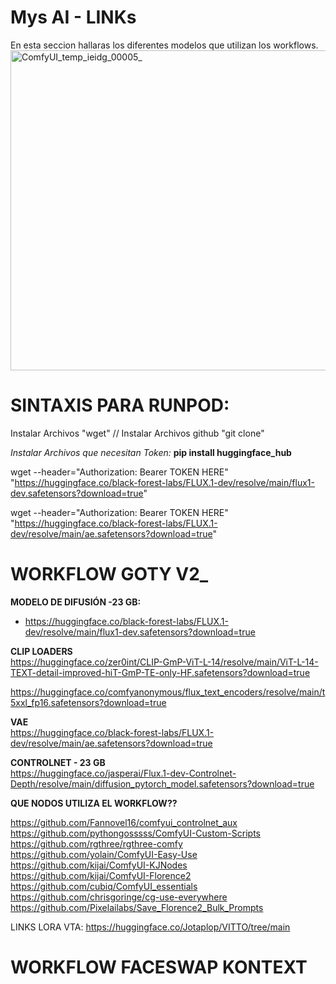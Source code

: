 # Mys AI - LINKs
En esta seccion hallaras los diferentes modelos que utilizan los workflows. 
<img width="512" height="512" alt="ComfyUI_temp_ieidg_00005_" src="https://github.com/user-attachments/assets/7f79f9c3-f6de-4145-8351-c9d2697a37fc" />

# **SINTAXIS PARA RUNPOD:**

Instalar Archivos "wget" // 
Instalar Archivos github "git clone"

_Instalar Archivos que necesitan Token:_
**pip install huggingface_hub**

wget --header="Authorization: Bearer TOKEN HERE" \
"https://huggingface.co/black-forest-labs/FLUX.1-dev/resolve/main/flux1-dev.safetensors?download=true"

wget --header="Authorization: Bearer TOKEN HERE" \
"https://huggingface.co/black-forest-labs/FLUX.1-dev/resolve/main/ae.safetensors?download=true"

# **WORKFLOW GOTY V2_**


**MODELO DE DIFUSIÓN -23 GB:**  
- https://huggingface.co/black-forest-labs/FLUX.1-dev/resolve/main/flux1-dev.safetensors?download=true 

**CLIP LOADERS**  
https://huggingface.co/zer0int/CLIP-GmP-ViT-L-14/resolve/main/ViT-L-14-TEXT-detail-improved-hiT-GmP-TE-only-HF.safetensors?download=true 

https://huggingface.co/comfyanonymous/flux_text_encoders/resolve/main/t5xxl_fp16.safetensors?download=true 

**VAE**  
https://huggingface.co/black-forest-labs/FLUX.1-dev/resolve/main/ae.safetensors?download=true 

**CONTROLNET - 23 GB**  
https://huggingface.co/jasperai/Flux.1-dev-Controlnet-Depth/resolve/main/diffusion_pytorch_model.safetensors?download=true 

**QUE NODOS UTILIZA EL WORKFLOW??**

https://github.com/Fannovel16/comfyui_controlnet_aux  
https://github.com/pythongosssss/ComfyUI-Custom-Scripts  
https://github.com/rgthree/rgthree-comfy  
https://github.com/yolain/ComfyUI-Easy-Use  
https://github.com/kijai/ComfyUI-KJNodes  
https://github.com/kijai/ComfyUI-Florence2  
https://github.com/cubiq/ComfyUI_essentials  
https://github.com/chrisgoringe/cg-use-everywhere  
https://github.com/Pixelailabs/Save_Florence2_Bulk_Prompts  
 
LINKS LORA VTA: https://huggingface.co/Jotaplop/VITTO/tree/main

# **WORKFLOW FACESWAP KONTEXT**  
